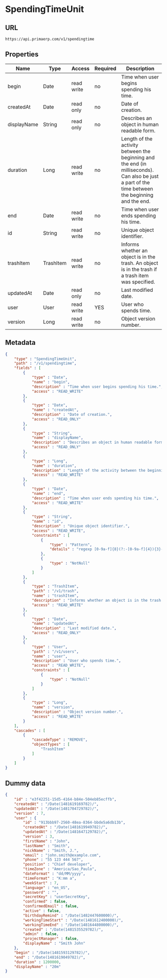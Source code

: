 SpendingTimeUnit
==

## URL

	https://api.primaerp.com/v1/spendingtime

## Properties

| Name        | Type      | Access     | Required | Description                                                                                                                                        |
|-------------|-----------|------------|----------|----------------------------------------------------------------------------------------------------------------------------------------------------|
| begin       | Date      | read write | no       | Time when user begins spending his time.                                                                                                           |
| createdAt   | Date      | read only  | no       | Date of creation.                                                                                                                                  |
| displayName | String    | read only  | no       | Describes an object in human readable form.                                                                                                        |
| duration    | Long      | read write | no       | Length of the activity between the beginning and the end (in milliseconds). Can also be just a part of the time between the beginning and the end. |
| end         | Date      | read write | no       | Time when user ends spending his time.                                                                                                             |
| id          | String    | read write | no       | Unique object identifier.                                                                                                                          |
| trashItem   | TrashItem | read write | no       | Informs whether an object is in the trash. An object is in the trash if a trash item was specified.                                                |
| updatedAt   | Date      | read only  | no       | Last modified date.                                                                                                                                |
| user        | User      | read write | YES      | User who spends time.                                                                                                                              |
| version     | Long      | read write | no       | Object version number.                                                                                                                             |

## Metadata

```JSON
{
	"type" : "SpendingTimeUnit",
	"path" : "/v1/spendingtime",
	"fields" : [
		{
			"type" : "Date",
			"name" : "begin",
			"description" : "Time when user begins spending his time.",
			"access" : "READ_WRITE"
		},
		{
			"type" : "Date",
			"name" : "createdAt",
			"description" : "Date of creation.",
			"access" : "READ_ONLY"
		},
		{
			"type" : "String",
			"name" : "displayName",
			"description" : "Describes an object in human readable form.",
			"access" : "READ_ONLY"
		},
		{
			"type" : "Long",
			"name" : "duration",
			"description" : "Length of the activity between the beginning and the end (in milliseconds). Can also be just a part of the time between the beginning and the end.",
			"access" : "READ_WRITE"
		},
		{
			"type" : "Date",
			"name" : "end",
			"description" : "Time when user ends spending his time.",
			"access" : "READ_WRITE"
		},
		{
			"type" : "String",
			"name" : "id",
			"description" : "Unique object identifier.",
			"access" : "READ_WRITE",
			"constraints" : [
				{
					"type" : "Pattern",
					"details" : "regexp [0-9a-f]{8}(?:-[0-9a-f]{4}){3}-[0-9a-f]{12}"
				},
				{
					"type" : "NotNull"
				}
			]
		},
		{
			"type" : "TrashItem",
			"path" : "/v1/trash",
			"name" : "trashItem",
			"description" : "Informs whether an object is in the trash. An object is in the trash if a trash item was specified.",
			"access" : "READ_WRITE"
		},
		{
			"type" : "Date",
			"name" : "updatedAt",
			"description" : "Last modified date.",
			"access" : "READ_ONLY"
		},
		{
			"type" : "User",
			"path" : "/v1/users",
			"name" : "user",
			"description" : "User who spends time.",
			"access" : "READ_WRITE",
			"constraints" : [
				{
					"type" : "NotNull"
				}
			]
		},
		{
			"type" : "Long",
			"name" : "version",
			"description" : "Object version number.",
			"access" : "READ_WRITE"
		}
	],
	"cascades" : [
		{
			"cascadeType" : "REMOVE",
			"objectTypes" : [
				"TrashItem"
			]
		}
	]
}
```

## Dummy data

```JSON
{
	"id" : "e3f42251-15d5-4164-b84e-504eb85ecffb",
	"createdAt" : "/Date(1481619169782)/",
	"updatedAt" : "/Date(1481704729782)/",
	"version" : 7,
	"user" : {
		"id" : "913bbb97-2560-48ea-8364-bbde5a6db13b",
		"createdAt" : "/Date(1481619949782)/",
		"updatedAt" : "/Date(1481647129782)/",
		"version" : 3,
		"firstName" : "John",
		"lastName" : "Smith",
		"nickName" : "Smith, J.",
		"email" : "john.smith@example.com",
		"phone" : "55 123 444 567",
		"position" : "Chief developer",
		"timeZone" : "America/Sao_Paulo",
		"dateFormat" : "dd/MM/yyyy",
		"timeFormat" : "K:mm a",
		"weekStart" : 7,
		"language" : "en_US",
		"password" : "",
		"secretKey" : "userSecretKey",
		"confirmed" : false,
		"confirmedEmail" : false,
		"active" : false,
		"birthdayRemind" : "/Date(1482447600000)/",
		"workingTimeStart" : "/Date(1481612400000)/",
		"workingTimeEnd" : "/Date(1481644800000)/",
		"created" : "/Date(1481535529782)/",
		"admin" : false,
		"projectManager" : false,
		"displayName" : "Smith John"
	},
	"begin" : "/Date(1481593129782)/",
	"end" : "/Date(1481619049782)/",
	"duration" : 1200000,
	"displayName" : "20m"
}
```
